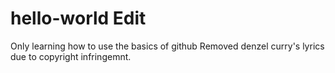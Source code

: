 # hello-world Edit
Only learning how to use the basics of github
Removed denzel curry's lyrics due to copyright infringemnt.
